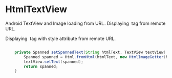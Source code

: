 # HtmlTextView

Android TextView and Image loading from URL . Displaying <img> tag from remote URL.

Displaying <img> tag with style attribute from remote URL. 

```java

    private Spanned setSpannedText(String htmlText, TextView textView) {
        Spanned spanned = Html.fromHtml(htmlText, new HtmlImageGetter(htmlText, textView, getResources(), Picasso.get()), null);
        textView.setText(spanned);
        return spanned;
    }

```
